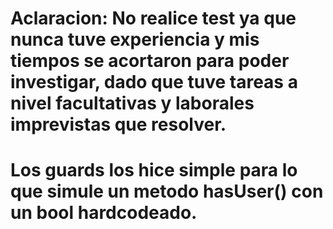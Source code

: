 # Aclaracion: No realice test ya que nunca tuve experiencia y mis tiempos se acortaron para poder investigar, dado que tuve tareas a nivel facultativas y laborales imprevistas que resolver.

# Los guards los hice simple para lo que simule un metodo hasUser() con un bool hardcodeado.